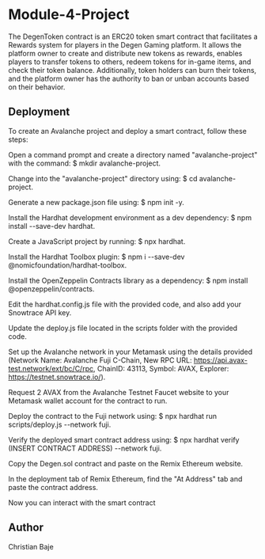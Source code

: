 # Module-4-Project

The DegenToken contract is an ERC20 token smart contract that facilitates a Rewards system for players in the Degen Gaming platform. It allows the platform owner to create and distribute new tokens as rewards, enables players to transfer tokens to others, redeem tokens for in-game items, and check their token balance. Additionally, token holders can burn their tokens, and the platform owner has the authority to ban or unban accounts based on their behavior.

## Deployment

To create an Avalanche project and deploy a smart contract, follow these steps:

Open a command prompt and create a directory named "avalanche-project" with the command: $ mkdir avalanche-project.

Change into the "avalanche-project" directory using: $ cd avalanche-project.

Generate a new package.json file using: $ npm init -y.

Install the Hardhat development environment as a dev dependency: $ npm install --save-dev hardhat.

Create a JavaScript project by running: $ npx hardhat.

Install the Hardhat Toolbox plugin: $ npm i --save-dev @nomicfoundation/hardhat-toolbox.

Install the OpenZeppelin Contracts library as a dependency: $ npm install @openzeppelin/contracts.

Edit the hardhat.config.js file with the provided code, and also add your Snowtrace API key.

Update the deploy.js file located in the scripts folder with the provided code.

Set up the Avalanche network in your Metamask using the details provided (Network Name: Avalanche Fuji C-Chain, New RPC URL: https://api.avax-test.network/ext/bc/C/rpc, ChainID: 43113, Symbol: AVAX, Explorer: https://testnet.snowtrace.io/).

Request 2 AVAX from the Avalanche Testnet Faucet website to your Metamask wallet account for the contract to run.

Deploy the contract to the Fuji network using: $ npx hardhat run scripts/deploy.js --network fuji.

Verify the deployed smart contract address using: $ npx hardhat verify (INSERT CONTRACT ADDRESS) --network fuji.

Copy the Degen.sol contract and paste on the Remix Ethereum website.

In the deployment tab of Remix Ethereum, find the "At Address" tab and paste the contract address.

Now you can interact with the smart contract


## Author

Christian Baje

